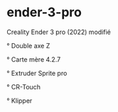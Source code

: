 # ender-3-pro

Creality Ender 3 pro (2022) modifié



° Double axe Z

° Carte mère 4.2.7

° Extruder Sprite pro

° CR-Touch

° Klipper

